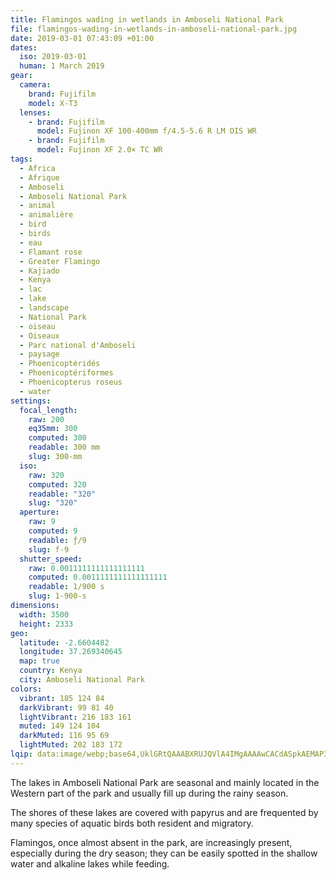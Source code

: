 ```yaml
---
title: Flamingos wading in wetlands in Amboseli National Park
file: flamingos-wading-in-wetlands-in-amboseli-national-park.jpg
date: 2019-03-01 07:43:09 +01:00
dates:
  iso: 2019-03-01
  human: 1 March 2019
gear:
  camera:
    brand: Fujifilm
    model: X-T3
  lenses:
    - brand: Fujifilm
      model: Fujinon XF 100-400mm f/4.5-5.6 R LM OIS WR
    - brand: Fujifilm
      model: Fujinon XF 2.0× TC WR
tags:
  - Africa
  - Afrique
  - Amboseli
  - Amboseli National Park
  - animal
  - animalière
  - bird
  - birds
  - eau
  - Flamant rose
  - Greater Flamingo
  - Kajiado
  - Kenya
  - lac
  - lake
  - landscape
  - National Park
  - oiseau
  - Oiseaux
  - Parc national d'Amboseli
  - paysage
  - Phoenicoptéridés
  - Phoenicoptériformes
  - Phoenicopterus roseus
  - water
settings:
  focal_length:
    raw: 200
    eq35mm: 300
    computed: 300
    readable: 300 mm
    slug: 300-mm
  iso:
    raw: 320
    computed: 320
    readable: "320"
    slug: "320"
  aperture:
    raw: 9
    computed: 9
    readable: ƒ/9
    slug: f-9
  shutter_speed:
    raw: 0.0011111111111111111
    computed: 0.0011111111111111111
    readable: 1/900 s
    slug: 1-900-s
dimensions:
  width: 3500
  height: 2333
geo:
  latitude: -2.6604482
  longitude: 37.269340645
  map: true
  country: Kenya
  city: Amboseli National Park
colors:
  vibrant: 185 124 84
  darkVibrant: 99 81 40
  lightVibrant: 216 183 161
  muted: 149 124 104
  darkMuted: 116 95 69
  lightMuted: 202 183 172
lqip: data:image/webp;base64,UklGRtQAAABXRUJQVlA4IMgAAAAwCACdASpkAEMAP3G0y1+/urMnKTZoo/AuCWUIkLYFtTE8zfPAqeFdG98k4IluJtAuP7UWuEooIK/0LabDUxVxt6jlm3ZUC0CCAAD9kV2+RaxywuIAcj6pCxvwDMvC58BH5Kx6btJ0J/s6KZolBlKEosiXOMNI4xpltvtOOXWsCmIhSpxNKQSV9XdskgLxCJ3ZrA7pr0YSJh2gChJX0RU4eFZ8EfMaSu/n9pVZKMOwd2ctoSDhZbcrcj/3NavRZlDovsaxly0AAA==
---
```


The lakes in Amboseli National Park are seasonal and mainly located in the Western part of the park and usually fill up during the rainy season.

The shores of these lakes are covered with papyrus and are frequented by many species of aquatic birds both resident and migratory.

Flamingos, once almost absent in the park, are increasingly present, especially during the dry season; they can be easily spotted in the shallow water and alkaline lakes while feeding.
